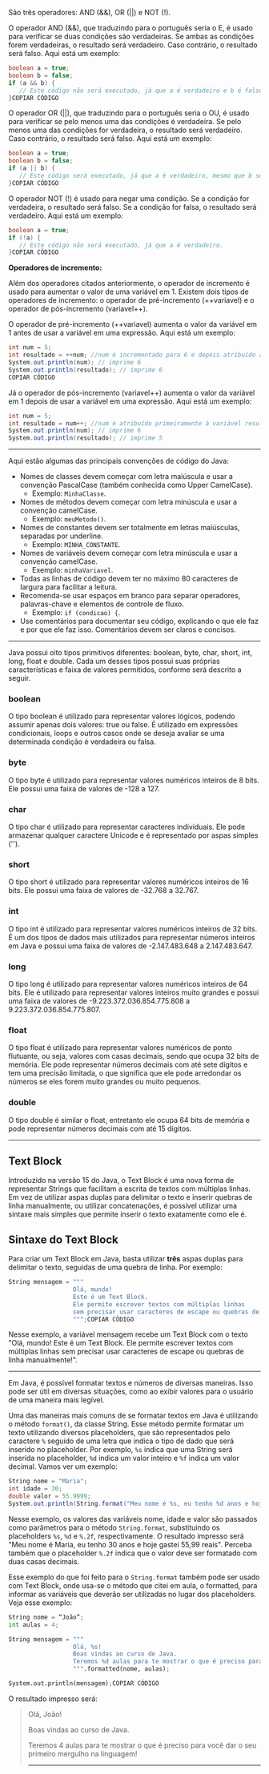 São três operadores: AND (&&), OR (||) e NOT (!).

O operador AND (&&), que traduzindo para o português seria o E, é usado para verificar se duas condições são verdadeiras. Se ambas as condições forem verdadeiras, o resultado será verdadeiro. Caso contrário, o resultado será falso. Aqui está um exemplo:

```java
boolean a = true;
boolean b = false;
if (a && b) {
   // Este código não será executado, já que a é verdadeiro e b é falso.
}COPIAR CÓDIGO
```

O operador OR (||), que traduzindo para o português seria o OU, é usado para verificar se pelo menos uma das condições é verdadeira. Se pelo menos uma das condições for verdadeira, o resultado será verdadeiro. Caso contrário, o resultado será falso. Aqui está um exemplo:

```java
boolean a = true;
boolean b = false;
if (a || b) {
   // Este código será executado, já que a é verdadeiro, mesmo que b seja falso.
}COPIAR CÓDIGO
```

O operador NOT (!) é usado para negar uma condição. Se a condição for verdadeira, o resultado será falso. Se a condição for falsa, o resultado será verdadeiro. Aqui está um exemplo:

```java
boolean a = true;
if (!a) {
   // Este código não será executado, já que a é verdadeiro.
}COPIAR CÓDIGO
```

**Operadores de incremento:**

Além dos operadores citados anteriormente, o operador de incremento é usado para aumentar o valor de uma variável em 1. Existem dois tipos de operadores de incremento: o operador de pré-incremento (++variavel) e o operador de pós-incremento (variavel++).

O operador de pré-incremento (++variavel) aumenta o valor da variável em 1 antes de usar a variável em uma expressão. Aqui está um exemplo:

```csharp
int num = 5;
int resultado = ++num; //num é incrementado para 6 e depois atribuído a resultado
System.out.println(num); // imprime 6
System.out.println(resultado); // imprime 6
COPIAR CÓDIGO
```

Já o operador de pós-incremento (variavel++) aumenta o valor da variável em 1 depois de usar a variável em uma expressão. Aqui está um exemplo:

```csharp
int num = 5;
int resultado = num++; //num é atribuído primeiramente à variável resultado e depois incrementado para 6
System.out.println(num); // imprime 6
System.out.println(resultado); // imprime 5
```

---

Aqui estão algumas das principais convenções de código do Java:

* Nomes de classes devem começar com letra maiúscula e usar a convenção PascalCase (também conhecida como Upper CamelCase).
  * Exemplo: `MinhaClasse`.
* Nomes de métodos devem começar com letra minúscula e usar a convenção camelCase.
  * Exemplo: `meuMetodo()`.
* Nomes de constantes devem ser totalmente em letras maiúsculas, separadas por underline.
  * Exemplo: `MINHA_CONSTANTE`.
* Nomes de variáveis devem começar com letra minúscula e usar a convenção camelCase.
  * Exemplo: `minhaVariavel`.
* Todas as linhas de código devem ter no máximo 80 caracteres de largura para facilitar a leitura.
* Recomenda-se usar espaços em branco para separar operadores, palavras-chave e elementos de controle de fluxo.
  * Exemplo: `if (condicao) {`.
* Use comentários para documentar seu código, explicando o que ele faz e por que ele faz isso. Comentários devem ser claros e concisos.

---

Java possui oito tipos primitivos diferentes: boolean, byte, char, short, int, long, float e double. Cada um desses tipos possui suas próprias características e faixa de valores permitidos, conforme será descrito a seguir.

### **boolean**

O tipo boolean é utilizado para representar valores lógicos, podendo assumir apenas dois valores: true ou false. É utilizado em expressões condicionais, loops e outros casos onde se deseja avaliar se uma determinada condição é verdadeira ou falsa.

### **byte**

O tipo byte é utilizado para representar valores numéricos inteiros de 8 bits. Ele possui uma faixa de valores de -128 a 127.

### **char**

O tipo char é utilizado para representar caracteres individuais. Ele pode armazenar qualquer caractere Unicode e é representado por aspas simples ('').

### **short**

O tipo short é utilizado para representar valores numéricos inteiros de 16 bits. Ele possui uma faixa de valores de -32.768 a 32.767.

### **int**

O tipo int é utilizado para representar valores numéricos inteiros de 32 bits. É um dos tipos de dados mais utilizados para representar números inteiros em Java e possui uma faixa de valores de -2.147.483.648 a 2.147.483.647.

### **long**

O tipo long é utilizado para representar valores numéricos inteiros de 64 bits. Ele é utilizado para representar valores inteiros muito grandes e possui uma faixa de valores de -9.223.372.036.854.775.808 a 9.223.372.036.854.775.807.

### **float**

O tipo float é utilizado para representar valores numéricos de ponto flutuante, ou seja, valores com casas decimais, sendo que ocupa 32 bits de memória. Ele pode representar números decimais com até sete dígitos e tem uma precisão limitada, o que significa que ele pode arredondar os números se eles forem muito grandes ou muito pequenos.

### **double**

O tipo double é similar o float, entretanto ele ocupa 64 bits de memória e pode representar números decimais com até 15 dígitos.

---

## Text Block

Introduzido na versão 15 do Java, o Text Block é uma nova forma de representar Strings que facilitam a escrita de textos com múltiplas linhas. Em vez de utilizar aspas duplas para delimitar o texto e inserir quebras de linha manualmente, ou utilizar concatenações, é possível utilizar uma sintaxe mais simples que permite inserir o texto exatamente como ele é.

## Sintaxe do Text Block

Para criar um Text Block em Java, basta utilizar **três** aspas duplas para delimitar o texto, seguidas de uma quebra de linha. Por exemplo:

```python
String mensagem = """
                  Olá, mundo!
                  Este é um Text Block.
                  Ele permite escrever textos com múltiplas linhas
                  sem precisar usar caracteres de escape ou quebras de linha manualmente ou concatenações.
                  """;COPIAR CÓDIGO
```

Nesse exemplo, a variável mensagem recebe um Text Block com o texto "Olá, mundo! Este é um Text Block. Ele permite escrever textos com múltiplas linhas sem precisar usar caracteres de escape ou quebras de linha manualmente!".

---



Em Java, é possível formatar textos e números de diversas maneiras. Isso pode ser útil em diversas situações, como ao exibir valores para o usuário de uma maneira mais legível.

Uma das maneiras mais comuns de se formatar textos em Java é utilizando o método `format()`, da classe String. Esse método permite formatar um texto utilizando diversos placeholders, que são representados pelo caractere `%` seguido de uma letra que indica o tipo de dado que será inserido no placeholder. Por exemplo, `%s` indica que uma String será inserida no placeholder, `%d` indica um valor inteiro e `%f` indica um valor decimal. Vamos ver um exemplo:

```csharp
String nome = "Maria";
int idade = 30;
double valor = 55.9999;
System.out.println(String.format("Meu nome é %s, eu tenho %d anos e hoje gastei %.2f reais", nome, idade, valor));COPIAR CÓDIGO
```

Nesse exemplo, os valores das variáveis nome, idade e valor são passados como parâmetros para o método `String.format`, substituindo os placeholders `%s`, `%d` e `%.2f`, respectivamente. O resultado impresso será "Meu nome é Maria, eu tenho 30 anos e hoje gastei 55,99 reais". Perceba também que o placeholder `%.2f` indica que o valor deve ser formatado com duas casas decimais.

Esse exemplo do que foi feito para o `String.format` também pode ser usado com Text Block, onde usa-se o método que citei em aula, o formatted, para informar as variáveis que deverão ser utilizadas no lugar dos placeholders. Veja esse exemplo:

```python
String nome = “João”;
int aulas = 4;

String mensagem = """
                  Olá, %s!
                  Boas vindas ao curso de Java.
                  Teremos %d aulas para te mostrar o que é preciso para você dar o seu primeiro mergulho na linguagem!
                  """.formatted(nome, aulas);

System.out.println(mensagem);COPIAR CÓDIGO
```

O resultado impresso será:

> Olá, João!
>
> Boas vindas ao curso de Java.
>
> Teremos 4 aulas para te mostrar o que é preciso para você dar o seu primeiro mergulho na linguagem!
>
> ---
>
>
